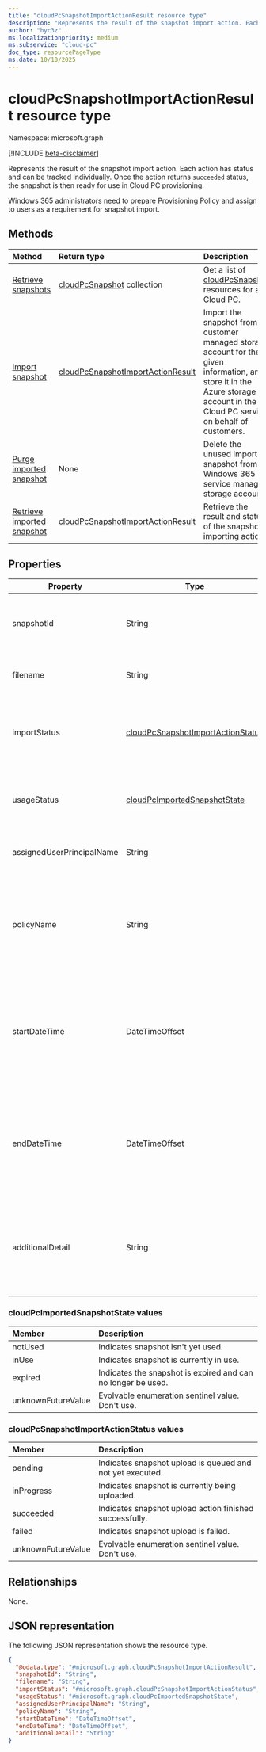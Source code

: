 ```yaml
---
title: "cloudPcSnapshotImportActionResult resource type"
description: "Represents the result of the snapshot import action. Each action has status and can be tracked individually. Once the action returns `succeeded` status, the snapshot is then ready for use in Cloud PC provisioning."
author: "hyc3z"
ms.localizationpriority: medium
ms.subservice: "cloud-pc"
doc_type: resourcePageType
ms.date: 10/10/2025
---
```


# cloudPcSnapshotImportActionResult resource type

Namespace: microsoft.graph

[!INCLUDE [beta-disclaimer](../../includes/beta-disclaimer.md)]

Represents the result of the snapshot import action. Each action has status and can be tracked individually. Once the action returns `succeeded` status, the snapshot is then ready for use in Cloud PC provisioning.

Windows 365 administrators need to prepare Provisioning Policy and assign to users as a requirement for snapshot import.

## Methods
|Method|Return type|Description|
|:---|:---|:---|
|[Retrieve snapshots](../api/cloudpc-retrievesnapshots.md)|[cloudPcSnapshot](../resources/cloudpcsnapshot.md) collection|Get a list of [cloudPcSnapshot](../resources/cloudpcsnapshot.md) resources for a Cloud PC.|
|[Import snapshot](../api/cloudpcsnapshot-importsnapshot.md)|[cloudPcSnapshotImportActionResult](../resources/cloudpcsnapshotimportactionresult.md)|Import the snapshot from customer managed storage account for the given information, and store it in the Azure storage account in the Cloud PC service on behalf of customers.|
|[Purge imported snapshot](../api/cloudpcsnapshot-purgeimportedsnapshot.md)|None|Delete the unused imported snapshot from Windows 365 service managed storage account.|
|[Retrieve imported snapshot](../api/cloudpcsnapshot-retrievesnapshotimportresults.md)|[cloudPcSnapshotImportActionResult](../resources/cloudpcsnapshotimportactionresult.md)|Retrieve the result and status of the snapshot importing action.|

## Properties
| Property           | Type         | Description                   |
| ------------------ | ------------ | ----------------------------- | 
| snapshotId   | String | The unique identifier for the imported snapshot. Example: `d09ae73d-b70f-4836-95c1-59652c947e1c`. Read-only.    |
| filename   | String | The file name for the imported snapshot. Example: `MyCloudPc.vhd`. Read-only.      |
| importStatus | [cloudPcSnapshotImportActionStatus](#cloudpcsnapshotimportactionstatus-values) | The status of the snapshot import action, Possible values: pending, inProgress, succeeded, failed. Default is "pending." Read-only. |
| usageStatus | [cloudPcImportedSnapshotState](#cloudpcimportedsnapshotstate-values) | The Cloud PC usage status of the imported snapshot. Possible values: notUsed, inUse, expired. Default is "notUsed." Read-only. |
| assignedUserPrincipalName   | String | The assigned user's principal name. Example: example@example.com.   |
| policyName   | String | The assigned Provision policy name of the upload action. This policy is the Provision policy that takes effect if a new Cloud PC is going to be provisioned. Example: "MyProvisioningPolicy". Read-only.   |
| startDateTime | DateTimeOffset                                                 | The start time of the snapshot import action. The timestamp is shown in ISO 8601 format and Coordinated Universal Time (UTC). For example, midnight UTC on Jan 1, 2014 appear as '2014-01-01T00:00:00Z.' Read-Only.            |
| endDateTime   | DateTimeOffset                                                 | The end time of the snapshot import action. The timestamp is shown in ISO 8601 format and Coordinated Universal Time (UTC). For example, midnight UTC on Jan 1, 2014 appear as '2014-01-01T00:00:00Z.' Read-Only.  |
| additionalDetail   | String | More details about the snapshot import action. Example: `The snapshot import has failed because the file format is incorrect.` This property only contains value when errors happen during the process. Read-only.   |

### cloudPcImportedSnapshotState values

|Member|Description|
|:---|:---|
| notUsed          | Indicates snapshot isn't yet used.        |
| inUse             |  Indicates snapshot is currently in use.            |
| expired             |  Indicates the snapshot is expired and can no longer be used.            |
| unknownFutureValue |  Evolvable enumeration sentinel value. Don't use. |

### cloudPcSnapshotImportActionStatus values

|Member|Description|
|:---|:---|
| pending          | Indicates snapshot upload is queued and not yet executed.        |
| inProgress             | Indicates snapshot is currently being uploaded.            |
| succeeded             | Indicates snapshot upload action finished successfully.            |
| failed             | Indicates snapshot upload is failed.            |
| unknownFutureValue | Evolvable enumeration sentinel value. Don't use. |


## Relationships
None.

## JSON representation
The following JSON representation shows the resource type.
<!-- {
  "blockType": "resource",
  "keyProperty": "snapshotId",
  "@odata.type": "microsoft.graph.cloudPcSnapshotImportActionResult",
  "baseType": "microsoft.graph.entity",
  "openType": false
}
-->
``` json
{
  "@odata.type": "#microsoft.graph.cloudPcSnapshotImportActionResult",
  "snapshotId": "String",
  "filename": "String",
  "importStatus": "#microsoft.graph.cloudPcSnapshotImportActionStatus",
  "usageStatus": "#microsoft.graph.cloudPcImportedSnapshotState",
  "assignedUserPrincipalName": "String",
  "policyName": "String",
  "startDateTime": "DateTimeOffset",
  "endDateTime": "DateTimeOffset",
  "additionalDetail": "String"
}
```

<!--
{
  "type": "#page.annotation",
  "description": "cloudPcSnapshotImportActionResult resource",
  "namespace": "microsoft.graph.cloudPcSnapshotImportActionResult"
  "keywords": "",
  "section": "documentation",
  "tocPath": "",
  "suppressions": []
}
-->
